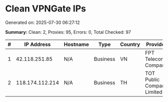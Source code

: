 # Clean VPNGate IPs
Generated on: 2025-07-30 06:27:12

**Summary:** Clean: 2, Proxies: 95, Errors: 0, Total Checked: 97

| # | IP Address | Hostname | Type | Country | Provider |
|---|------------|----------|------|---------|----------|
| 1 | 42.118.251.85 | N/A | Business | VN | FPT Telecom Company |
| 2 | 118.174.112.214 | N/A | Business | TH | TOT Public Company Limited |
